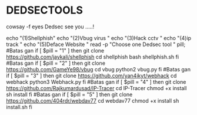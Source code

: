# DEDSECTOOLS

cowsay -f eyes Dedsec see you .....!

echo "(1)Shellphish"
echo "(2)Vbug virus "
echo "(3)Hack cctv "
echo "(4)ip track "
echo "(5)Deface Website "
read -p "Choose one Dedsec tool " pill;
#Batas gan
if [ $pill = "1" ]
then
git clone https://github.com/jaykali/shellphish
cd shellphish
bash shellphish.sh
fi 
#Batas gan
if [ $pill = "2" ]
then
git clone https://github.com/GameYe98/vbug
cd vbug
python2 vbug.py
fi
#Batas gan
if [ $pill = "3" ]
then
git clone https://github.com/yan4ikyt/webhack
cd webhack
python3 Webhack.py
fi
#Batas gan
if [ $pill = "4" ]
then
git clone https://github.com/Rajkumardusad/IP-Tracer
cd IP-Tracer
chmod +x install
sh install
fi
#Batas gan
if [ $pill = "5" ]
then
git clone https://github.com/404rdr/webdav77
cd webdav77
chmod +x install
sh install.sh
fi
